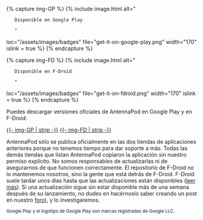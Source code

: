 {% capture img-GP %} {% include image.html alt="

       Disponible en Google Play

       "

loc="/assets/images/badges" file="get-it-on-google-play.png" width="170" islink =
true %} {% endcapture %}

{% capture img-FD %} {% include image.html alt="

       Disponible en F-Droid

       "

loc="/assets/images/badges" file="get-it-on-fdroid.png" width="170" islink = true
%} {% endcapture %}

Puedes descargar versiones oficiales de AntennaPod en Google Play y en F-Droid:

<a href="https://play.google.com/store/apps/details?id=de.danoeh.antennapod"
target="_blank">{{- img-GP | strip -}}</a> <a
href="https://f-droid.org/packages/de.danoeh.antennapod" target="_blank">{{-
img-FD | strip -}}</a>

AntennaPod sólo se publica oficialmente en las dos tiendas de aplicaciones
anteriores porque no tenemos tiempo para dar soporte a más. Todas las demás
tiendas que listan AntennaPod copiaron la aplicación sin nuestro permiso
explícito. No somos responsables de actualizarlas ni de asegurarnos de que
funcionen correctamente. El repositorio de F-Droid no lo mantenemos nosotros,
sino la gente que está detrás de F-Droid. F-Droid suele tardar unos días hasta
que las actualizaciones están disponibles ([leer
más](/documentation/general/f-droid)). Si una actualización sigue sin estar
disponible más de una semana después de su lanzamiento, no dudes en hacérnoslo
saber creando un post en nuestro [foro](https://forum.antennapod.org/)), y lo
investigaremos.

<small>Google Play y el logotipo de Google Play son marcas registradas de Google
LLC.</small>
